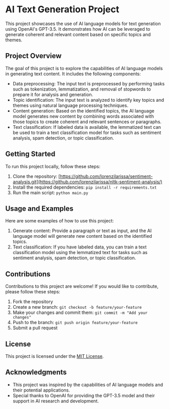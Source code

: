 # AI Text Generation Project

This project showcases the use of AI language models for text generation using OpenAI's GPT-3.5. It demonstrates how AI can be leveraged to generate coherent and relevant content based on specific topics and themes.

## Project Overview

The goal of this project is to explore the capabilities of AI language models in generating text content. It includes the following components:

- Data preprocessing: The input text is preprocessed by performing tasks such as tokenization, lemmatization, and removal of stopwords to prepare it for analysis and generation.
- Topic identification: The input text is analyzed to identify key topics and themes using natural language processing techniques.
- Content generation: Based on the identified topics, the AI language model generates new content by combining words associated with those topics to create coherent and relevant sentences or paragraphs.
- Text classification: If labeled data is available, the lemmatized text can be used to train a text classification model for tasks such as sentiment analysis, spam detection, or topic classification.

## Getting Started

To run this project locally, follow these steps:

1. Clone the repository: [https://github.com/lorenzilarissa/sentiment-analysis.git](https://github.com/lorenzilarissa/nltk-sentiment-analysis/)
2. Install the required dependencies: `pip install -r requirements.txt`
3. Run the main script: `python main.py`

## Usage and Examples

Here are some examples of how to use this project:

1. Generate content: Provide a paragraph or text as input, and the AI language model will generate new content based on the identified topics.
2. Text classification: If you have labeled data, you can train a text classification model using the lemmatized text for tasks such as sentiment analysis, spam detection, or topic classification.

## Contributions

Contributions to this project are welcome! If you would like to contribute, please follow these steps:

1. Fork the repository
2. Create a new branch: `git checkout -b feature/your-feature`
3. Make your changes and commit them: `git commit -m "Add your changes"`
4. Push to the branch: `git push origin feature/your-feature`
5. Submit a pull request

## License

This project is licensed under the [MIT License](LICENSE).

## Acknowledgments

- This project was inspired by the capabilities of AI language models and their potential applications.
- Special thanks to OpenAI for providing the GPT-3.5 model and their support in AI research and development.
